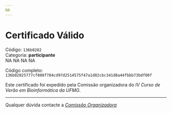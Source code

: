 ```yaml
---
NA
---
```


# Certificado Válido

Código: `136b0202`<br>
Categoria: **participante**<br>
NA
NA
NA
NA


Código completo: `136b02025777cf808f784cd97d2514575f47a1d82cbc341d8a44fbbb73bdf00f`


Este certificado foi expedido pela Comissão organizadora do *IV Curso de Verão em Bioinformática da UFMG*.

----

Qualquer dúvida contacte a [_Comissão Organizadora_](<mailto:cursobioinfoufmg@gmail.com$subject=[Certificados]>)

